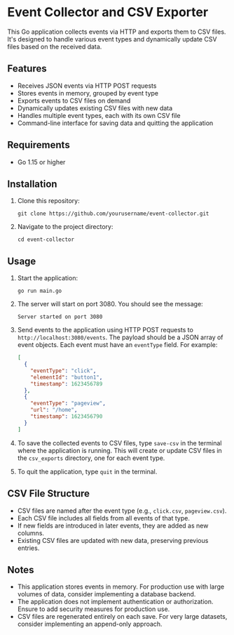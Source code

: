# Event Collector and CSV Exporter

This Go application collects events via HTTP and exports them to CSV files. It's designed to handle various event types and dynamically update CSV files based on the received data.

## Features

- Receives JSON events via HTTP POST requests
- Stores events in memory, grouped by event type
- Exports events to CSV files on demand
- Dynamically updates existing CSV files with new data
- Handles multiple event types, each with its own CSV file
- Command-line interface for saving data and quitting the application

## Requirements

- Go 1.15 or higher

## Installation

1. Clone this repository:
   ```
   git clone https://github.com/yourusername/event-collector.git
   ```
2. Navigate to the project directory:
   ```
   cd event-collector
   ```

## Usage

1. Start the application:
   ```
   go run main.go
   ```

2. The server will start on port 3080. You should see the message:
   ```
   Server started on port 3080
   ```

3. Send events to the application using HTTP POST requests to `http://localhost:3080/events`. The payload should be a JSON array of event objects. Each event must have an `eventType` field. For example:
   ```json
   [
     {
       "eventType": "click",
       "elementId": "button1",
       "timestamp": 1623456789
     },
     {
       "eventType": "pageview",
       "url": "/home",
       "timestamp": 1623456790
     }
   ]
   ```

4. To save the collected events to CSV files, type `save-csv` in the terminal where the application is running. This will create or update CSV files in the `csv_exports` directory, one for each event type.

5. To quit the application, type `quit` in the terminal.

## CSV File Structure

- CSV files are named after the event type (e.g., `click.csv`, `pageview.csv`).
- Each CSV file includes all fields from all events of that type.
- If new fields are introduced in later events, they are added as new columns.
- Existing CSV files are updated with new data, preserving previous entries.

## Notes

- This application stores events in memory. For production use with large volumes of data, consider implementing a database backend.
- The application does not implement authentication or authorization. Ensure to add security measures for production use.
- CSV files are regenerated entirely on each save. For very large datasets, consider implementing an append-only approach.
